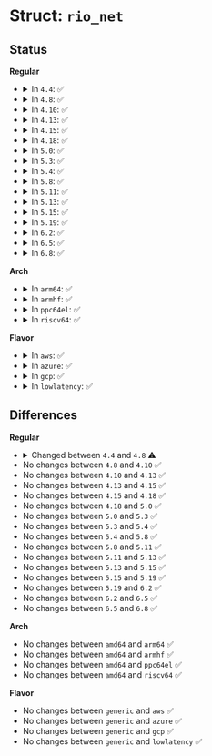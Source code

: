 # Struct: <code>rio_net</code>

## Status
<b>Regular</b>
<ul>
<li>
<details>
<summary>In <code>4.4</code>: ✅</summary>

```c
struct rio_net {
    struct list_head node;
    struct list_head devices;
    struct list_head switches;
    struct list_head mports;
    struct rio_mport *hport;
    unsigned char id;
    struct rio_id_table destid_table;
};
```
</details>
</li>
<li>
<details>
<summary>In <code>4.8</code>: ✅</summary>

```c
struct rio_net {
    struct list_head node;
    struct list_head devices;
    struct list_head switches;
    struct list_head mports;
    struct rio_mport *hport;
    unsigned char id;
    struct device dev;
    void *enum_data;
    void (*release)(struct rio_net *);
};
```
</details>
</li>
<li>
<details>
<summary>In <code>4.10</code>: ✅</summary>

```c
struct rio_net {
    struct list_head node;
    struct list_head devices;
    struct list_head switches;
    struct list_head mports;
    struct rio_mport *hport;
    unsigned char id;
    struct device dev;
    void *enum_data;
    void (*release)(struct rio_net *);
};
```
</details>
</li>
<li>
<details>
<summary>In <code>4.13</code>: ✅</summary>

```c
struct rio_net {
    struct list_head node;
    struct list_head devices;
    struct list_head switches;
    struct list_head mports;
    struct rio_mport *hport;
    unsigned char id;
    struct device dev;
    void *enum_data;
    void (*release)(struct rio_net *);
};
```
</details>
</li>
<li>
<details>
<summary>In <code>4.15</code>: ✅</summary>

```c
struct rio_net {
    struct list_head node;
    struct list_head devices;
    struct list_head switches;
    struct list_head mports;
    struct rio_mport *hport;
    unsigned char id;
    struct device dev;
    void *enum_data;
    void (*release)(struct rio_net *);
};
```
</details>
</li>
<li>
<details>
<summary>In <code>4.18</code>: ✅</summary>

```c
struct rio_net {
    struct list_head node;
    struct list_head devices;
    struct list_head switches;
    struct list_head mports;
    struct rio_mport *hport;
    unsigned char id;
    struct device dev;
    void *enum_data;
    void (*release)(struct rio_net *);
};
```
</details>
</li>
<li>
<details>
<summary>In <code>5.0</code>: ✅</summary>

```c
struct rio_net {
    struct list_head node;
    struct list_head devices;
    struct list_head switches;
    struct list_head mports;
    struct rio_mport *hport;
    unsigned char id;
    struct device dev;
    void *enum_data;
    void (*release)(struct rio_net *);
};
```
</details>
</li>
<li>
<details>
<summary>In <code>5.3</code>: ✅</summary>

```c
struct rio_net {
    struct list_head node;
    struct list_head devices;
    struct list_head switches;
    struct list_head mports;
    struct rio_mport *hport;
    unsigned char id;
    struct device dev;
    void *enum_data;
    void (*release)(struct rio_net *);
};
```
</details>
</li>
<li>
<details>
<summary>In <code>5.4</code>: ✅</summary>

```c
struct rio_net {
    struct list_head node;
    struct list_head devices;
    struct list_head switches;
    struct list_head mports;
    struct rio_mport *hport;
    unsigned char id;
    struct device dev;
    void *enum_data;
    void (*release)(struct rio_net *);
};
```
</details>
</li>
<li>
<details>
<summary>In <code>5.8</code>: ✅</summary>

```c
struct rio_net {
    struct list_head node;
    struct list_head devices;
    struct list_head switches;
    struct list_head mports;
    struct rio_mport *hport;
    unsigned char id;
    struct device dev;
    void *enum_data;
    void (*release)(struct rio_net *);
};
```
</details>
</li>
<li>
<details>
<summary>In <code>5.11</code>: ✅</summary>

```c
struct rio_net {
    struct list_head node;
    struct list_head devices;
    struct list_head switches;
    struct list_head mports;
    struct rio_mport *hport;
    unsigned char id;
    struct device dev;
    void *enum_data;
    void (*release)(struct rio_net *);
};
```
</details>
</li>
<li>
<details>
<summary>In <code>5.13</code>: ✅</summary>

```c
struct rio_net {
    struct list_head node;
    struct list_head devices;
    struct list_head switches;
    struct list_head mports;
    struct rio_mport *hport;
    unsigned char id;
    struct device dev;
    void *enum_data;
    void (*release)(struct rio_net *);
};
```
</details>
</li>
<li>
<details>
<summary>In <code>5.15</code>: ✅</summary>

```c
struct rio_net {
    struct list_head node;
    struct list_head devices;
    struct list_head switches;
    struct list_head mports;
    struct rio_mport *hport;
    unsigned char id;
    struct device dev;
    void *enum_data;
    void (*release)(struct rio_net *);
};
```
</details>
</li>
<li>
<details>
<summary>In <code>5.19</code>: ✅</summary>

```c
struct rio_net {
    struct list_head node;
    struct list_head devices;
    struct list_head switches;
    struct list_head mports;
    struct rio_mport *hport;
    unsigned char id;
    struct device dev;
    void *enum_data;
    void (*release)(struct rio_net *);
};
```
</details>
</li>
<li>
<details>
<summary>In <code>6.2</code>: ✅</summary>

```c
struct rio_net {
    struct list_head node;
    struct list_head devices;
    struct list_head switches;
    struct list_head mports;
    struct rio_mport *hport;
    unsigned char id;
    struct device dev;
    void *enum_data;
    void (*release)(struct rio_net *);
};
```
</details>
</li>
<li>
<details>
<summary>In <code>6.5</code>: ✅</summary>

```c
struct rio_net {
    struct list_head node;
    struct list_head devices;
    struct list_head switches;
    struct list_head mports;
    struct rio_mport *hport;
    unsigned char id;
    struct device dev;
    void *enum_data;
    void (*release)(struct rio_net *);
};
```
</details>
</li>
<li>
<details>
<summary>In <code>6.8</code>: ✅</summary>

```c
struct rio_net {
    struct list_head node;
    struct list_head devices;
    struct list_head switches;
    struct list_head mports;
    struct rio_mport *hport;
    unsigned char id;
    struct device dev;
    void *enum_data;
    void (*release)(struct rio_net *);
};
```
</details>
</li>
</ul>
<b>Arch</b>
<ul>
<li>
<details>
<summary>In <code>arm64</code>: ✅</summary>

```c
struct rio_net {
    struct list_head node;
    struct list_head devices;
    struct list_head switches;
    struct list_head mports;
    struct rio_mport *hport;
    unsigned char id;
    struct device dev;
    void *enum_data;
    void (*release)(struct rio_net *);
};
```
</details>
</li>
<li>
<details>
<summary>In <code>armhf</code>: ✅</summary>

```c
struct rio_net {
    struct list_head node;
    struct list_head devices;
    struct list_head switches;
    struct list_head mports;
    struct rio_mport *hport;
    unsigned char id;
    struct device dev;
    void *enum_data;
    void (*release)(struct rio_net *);
};
```
</details>
</li>
<li>
<details>
<summary>In <code>ppc64el</code>: ✅</summary>

```c
struct rio_net {
    struct list_head node;
    struct list_head devices;
    struct list_head switches;
    struct list_head mports;
    struct rio_mport *hport;
    unsigned char id;
    struct device dev;
    void *enum_data;
    void (*release)(struct rio_net *);
};
```
</details>
</li>
<li>
<details>
<summary>In <code>riscv64</code>: ✅</summary>

```c
struct rio_net {
    struct list_head node;
    struct list_head devices;
    struct list_head switches;
    struct list_head mports;
    struct rio_mport *hport;
    unsigned char id;
    struct device dev;
    void *enum_data;
    void (*release)(struct rio_net *);
};
```
</details>
</li>
</ul>
<b>Flavor</b>
<ul>
<li>
<details>
<summary>In <code>aws</code>: ✅</summary>

```c
struct rio_net {
    struct list_head node;
    struct list_head devices;
    struct list_head switches;
    struct list_head mports;
    struct rio_mport *hport;
    unsigned char id;
    struct device dev;
    void *enum_data;
    void (*release)(struct rio_net *);
};
```
</details>
</li>
<li>
<details>
<summary>In <code>azure</code>: ✅</summary>

```c
struct rio_net {
    struct list_head node;
    struct list_head devices;
    struct list_head switches;
    struct list_head mports;
    struct rio_mport *hport;
    unsigned char id;
    struct device dev;
    void *enum_data;
    void (*release)(struct rio_net *);
};
```
</details>
</li>
<li>
<details>
<summary>In <code>gcp</code>: ✅</summary>

```c
struct rio_net {
    struct list_head node;
    struct list_head devices;
    struct list_head switches;
    struct list_head mports;
    struct rio_mport *hport;
    unsigned char id;
    struct device dev;
    void *enum_data;
    void (*release)(struct rio_net *);
};
```
</details>
</li>
<li>
<details>
<summary>In <code>lowlatency</code>: ✅</summary>

```c
struct rio_net {
    struct list_head node;
    struct list_head devices;
    struct list_head switches;
    struct list_head mports;
    struct rio_mport *hport;
    unsigned char id;
    struct device dev;
    void *enum_data;
    void (*release)(struct rio_net *);
};
```
</details>
</li>
</ul>

## Differences
<b>Regular</b>
<ul>
<li>
<details>
<summary>Changed between <code>4.4</code> and <code>4.8</code> ⚠️</summary>
<ul>
<li>
<b>Field added. </b>
<code>struct device dev</code>
</li>
<li>
<b>Field added. </b>
<code>void *enum_data</code>
</li>
<li>
<b>Field added. </b>
<code>void (*release)(struct rio_net *)</code>
</li>
<li>
<b>Field removed. </b>
<code>struct rio_id_table destid_table</code>
</li>
</ul>
</details>
</li>
<li>
No changes between <code>4.8</code> and <code>4.10</code> ✅
</li>
<li>
No changes between <code>4.10</code> and <code>4.13</code> ✅
</li>
<li>
No changes between <code>4.13</code> and <code>4.15</code> ✅
</li>
<li>
No changes between <code>4.15</code> and <code>4.18</code> ✅
</li>
<li>
No changes between <code>4.18</code> and <code>5.0</code> ✅
</li>
<li>
No changes between <code>5.0</code> and <code>5.3</code> ✅
</li>
<li>
No changes between <code>5.3</code> and <code>5.4</code> ✅
</li>
<li>
No changes between <code>5.4</code> and <code>5.8</code> ✅
</li>
<li>
No changes between <code>5.8</code> and <code>5.11</code> ✅
</li>
<li>
No changes between <code>5.11</code> and <code>5.13</code> ✅
</li>
<li>
No changes between <code>5.13</code> and <code>5.15</code> ✅
</li>
<li>
No changes between <code>5.15</code> and <code>5.19</code> ✅
</li>
<li>
No changes between <code>5.19</code> and <code>6.2</code> ✅
</li>
<li>
No changes between <code>6.2</code> and <code>6.5</code> ✅
</li>
<li>
No changes between <code>6.5</code> and <code>6.8</code> ✅
</li>
</ul>
<b>Arch</b>
<ul>
<li>
No changes between <code>amd64</code> and <code>arm64</code> ✅
</li>
<li>
No changes between <code>amd64</code> and <code>armhf</code> ✅
</li>
<li>
No changes between <code>amd64</code> and <code>ppc64el</code> ✅
</li>
<li>
No changes between <code>amd64</code> and <code>riscv64</code> ✅
</li>
</ul>
<b>Flavor</b>
<ul>
<li>
No changes between <code>generic</code> and <code>aws</code> ✅
</li>
<li>
No changes between <code>generic</code> and <code>azure</code> ✅
</li>
<li>
No changes between <code>generic</code> and <code>gcp</code> ✅
</li>
<li>
No changes between <code>generic</code> and <code>lowlatency</code> ✅
</li>
</ul>
